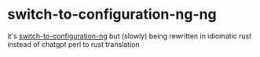 # switch-to-configuration-ng-ng

it's [switch-to-configuration-ng](https://github.com/NixOS/nixpkgs/tree/c43e1423fffeaf49d09166d98ad9d831c3080ce5/pkgs/by-name/sw/switch-to-configuration-ng)
but (slowly) being rewritten in idiomatic rust instead of chatgpt perl to rust translation
